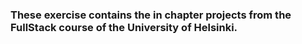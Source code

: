 ### These exercise contains the in chapter projects from the FullStack course of the University of Helsinki. 